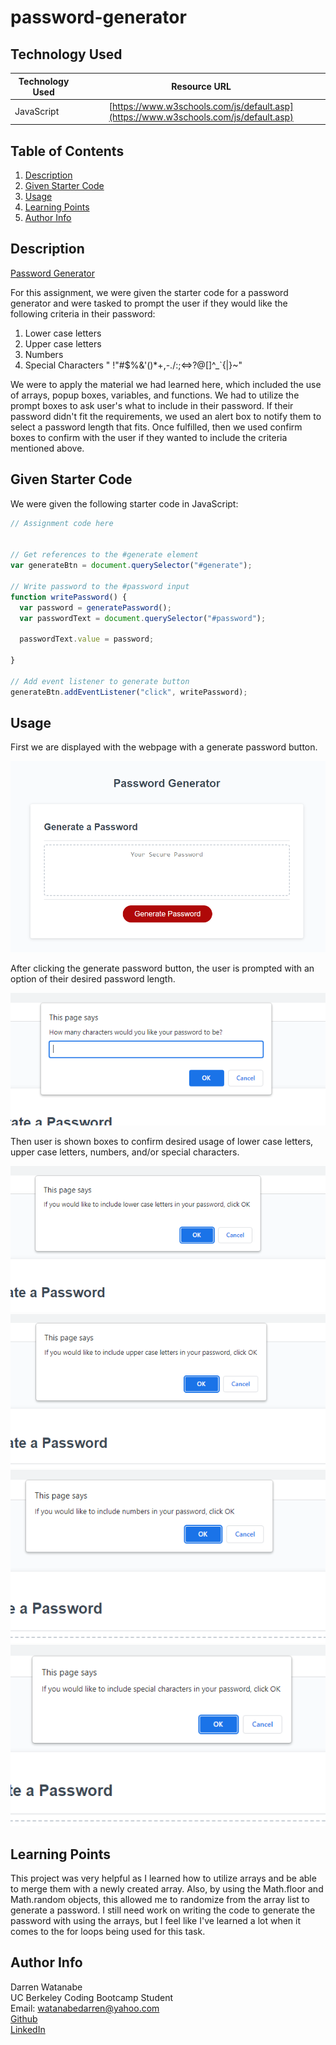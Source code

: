 # password-generator

## Technology Used 

| Technology Used         | Resource URL           | 
| ------------- |:-------------:| 
| JavaScript    | [https://www.w3schools.com/js/default.asp](https://www.w3schools.com/js/default.asp) | 

## Table of Contents

1. [Description](#description)
2. [Given Starter Code](#given-starter-code)
3. [Usage](#usage)
4. [Learning Points](#learning-points)
5. [Author Info](#author-info)

## Description

[Password Generator](https://darrenkwatanabe.github.io/password-generator/)

For this assignment, we were given the starter code for a password generator and were tasked to prompt the user if they would
like the following criteria in their password:

1. Lower case letters
2. Upper case letters
3. Numbers
4. Special Characters " !"#$%&'()*+,-./:;<=>?@[\]^_`{|}~"

We were to apply the material we had learned here, which included the use of arrays, popup boxes, variables, and functions. We 
had to utilize the prompt boxes to ask user's what to include in their password. If their password didn't fit the requirements,
we used an alert box to notify them to select a password length that fits. Once fulfilled, then we used confirm boxes to confirm
with the user if they wanted to include the criteria mentioned above.

## Given Starter Code 

We were given the following starter code in JavaScript:

``` JavaScript
// Assignment code here


// Get references to the #generate element
var generateBtn = document.querySelector("#generate");

// Write password to the #password input
function writePassword() {
  var password = generatePassword();
  var passwordText = document.querySelector("#password");

  passwordText.value = password;

}

// Add event listener to generate button
generateBtn.addEventListener("click", writePassword);
``` 

## Usage

First we are displayed with the webpage with a generate password button. 

<img src = "./images/password generator.PNG">

After clicking the generate password button, the user is prompted with an option of their desired password length.

<img src = "./images/passwordlengthprompt.PNG">

Then user is shown boxes to confirm desired usage of lower case letters, upper case letters, numbers, and/or special characters.

<img src = "./images/lower case confirm.PNG"> <br>
<img src = "./images/upper case confirm.PNG"> <br>
<img src = "./images/numbers confirm.PNG"> <br>
<img src = "./images/special characters confirm.PNG">


## Learning Points

This project was very helpful as I learned how to utilize arrays and be able to merge them with a newly created array. Also, by using the Math.floor 
and Math.random objects, this allowed me to randomize from the array list to generate a password. I still need work on writing the code to generate
the password with using the arrays, but I feel like I've learned a lot when it comes to the for loops being used for this task.

## Author Info

Darren Watanabe <br>
UC Berkeley Coding Bootcamp Student <br>
Email: watanabedarren@yahoo.com <br>
[Github](https://github.com/Darrenkwatanabe) <br>
[LinkedIn](https://www.linkedin.com/in/darren-watanabe-982526253/)